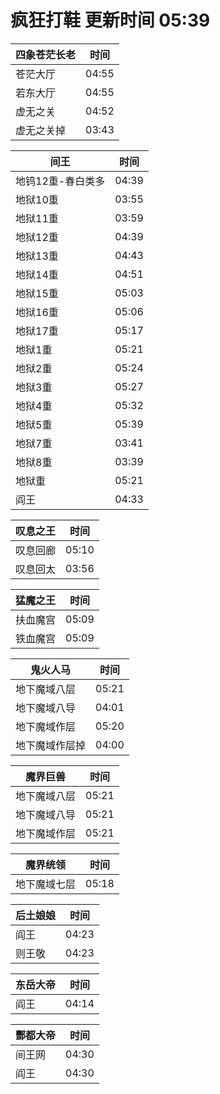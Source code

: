 # 疯狂打鞋 更新时间 05:39

| 四象苍茫长老   | 时间    |
|--------|-------|
| 苍茫大厅 | 04:55 |
| 若东大厅 | 04:55 |
| 虚无之关 | 04:52 |
| 虚无之关掉 | 03:43 |

| 间王   | 时间    |
|--------|-------|
| 地钨12重-春白类多 | 04:39 |
| 地狱10重 | 03:55 |
| 地狱11重 | 03:59 |
| 地狱12重 | 04:39 |
| 地狱13重 | 04:43 |
| 地狱14重 | 04:51 |
| 地狱15重 | 05:03 |
| 地狱16重 | 05:06 |
| 地狱17重 | 05:17 |
| 地狱1重 | 05:21 |
| 地狱2重 | 05:24 |
| 地狱3重 | 05:27 |
| 地狱4重 | 05:32 |
| 地狱5重 | 05:39 |
| 地狱7重 | 03:41 |
| 地狱8重 | 03:39 |
| 地狱重 | 05:21 |
| 阎王 | 04:33 |

| 叹息之王   | 时间    |
|--------|-------|
| 叹息回廊 | 05:10 |
| 叹息回太 | 03:56 |

| 猛魔之王   | 时间    |
|--------|-------|
| 扶血魔宫 | 05:09 |
| 铁血魔宫 | 05:09 |

| 鬼火人马   | 时间    |
|--------|-------|
| 地下魔域八层 | 05:21 |
| 地下魔域八导 | 04:01 |
| 地下魔域作层 | 05:20 |
| 地下魔域作层掉 | 04:00 |

| 魔界巨兽   | 时间    |
|--------|-------|
| 地下魔域八层 | 05:21 |
| 地下魔域八导 | 05:21 |
| 地下魔域作层 | 05:21 |

| 魔界统领   | 时间    |
|--------|-------|
| 地下魔域七层 | 05:18 |

| 后土娘娘   | 时间    |
|--------|-------|
| 阎王 | 04:23 |
| 则王敬 | 04:23 |

| 东岳大帝   | 时间    |
|--------|-------|
| 阎王 | 04:14 |

| 酆都大帝   | 时间    |
|--------|-------|
| 间王网 | 04:30 |
| 阎王 | 04:30 |